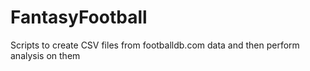 # FantasyFootball
Scripts to create CSV files from footballdb.com data and then perform analysis on them
